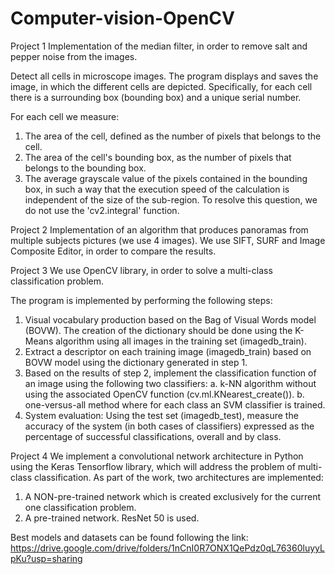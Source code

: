 # Computer-vision-OpenCV

Project 1
Implementation of the median filter, in order to remove salt and pepper noise from the images.

Detect all cells in microscope images. The program displays and saves the image, in which the different cells are depicted. 
Specifically, for each cell there is a surrounding box (bounding box) and a unique serial number.

For each cell we measure:
1. The area of the cell, defined as the number of pixels that belongs to the cell.
2. The area of the cell's bounding box, as the number of pixels that belongs to the bounding box.
3. The average grayscale value of the pixels contained in the bounding box, in such a way that the execution speed of the calculation 
is independent of the size of the sub-region. To resolve this question, we do not use the 'cv2.integral' function.


Project 2
Implementation of an algorithm that produces panoramas from multiple subjects pictures (we use 4 images). 
We use SIFT, SURF and Image Composite Editor, in order to compare the results.


Project 3
We use OpenCV library, in order to solve a multi-class classification problem. 

The program is implemented by performing the following steps:
1. Visual vocabulary production based on the Bag of Visual Words model (BOVW). 
The creation of the dictionary should be done using the K-Means algorithm using all images in the training set (imagedb_train).
2. Extract a descriptor on each training image (imagedb_train) based on BOVW model using the dictionary generated in step 1.
3. Based on the results of step 2, implement the classification function of an image using the following two classifiers:
  a. k-NN algorithm without using the associated OpenCV function (cv.ml.KNearest_create()).
  b. one-versus-all method where for each class an SVM classifier is trained.
4. System evaluation: Using the test set (imagedb_test), measure the accuracy of the system (in both cases of classifiers) expressed 
as the percentage of successful classifications, overall and by class.

Project 4
We implement a convolutional network architecture in Python using the Keras Tensorflow library, which will address the problem 
of multi-class classification.
As part of the work, two architectures are implemented:
  1. A NON-pre-trained network which is created exclusively for the current one classification problem.
  3. A pre-trained network. ResNet 50 is used.
  
 Best models and datasets can be found following the link: 
 https://drive.google.com/drive/folders/1nCnI0R7ONX1QePdz0qL76360luyyLpKu?usp=sharing 
